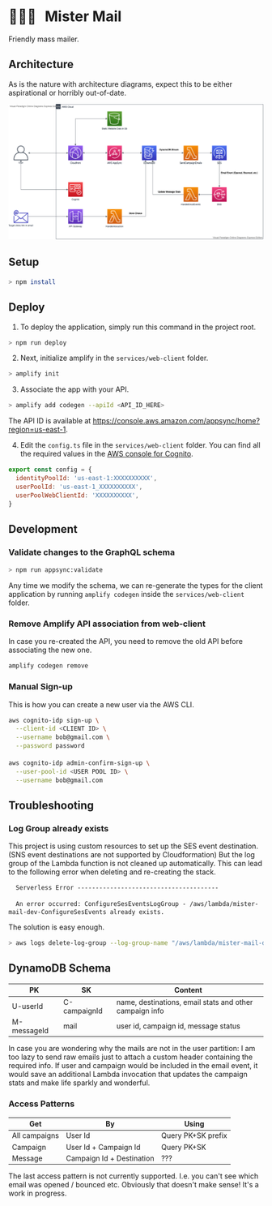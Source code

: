 # <span style="margin-right:10px">👨🏻‍✈️</span> Mister Mail

Friendly mass mailer.

## Architecture

As is the nature with architecture diagrams, expect this to be either aspirational or horribly out-of-date.

<a href="https://drive.google.com/file/d/12FSTrMZs5HWeGkN_7h481OHAxGHd0cRv/view?usp=sharing">
<img src="doc/mister-mail-aws.vpd.png" width="640"></img>
</a>

## Setup

```bash
> npm install
```

## Deploy

1. To deploy the application, simply run this command in the project root.

```bash
> npm run deploy
```

2. Next, initialize amplify in the `services/web-client` folder.

```bash
> amplify init
```

3. Associate the app with your API.

```bash
> amplify add codegen --apiId <API_ID_HERE>
```

The API ID is available at https://console.aws.amazon.com/appsync/home?region=us-east-1.

4. Edit the `config.ts` file in the `services/web-client` folder. You can find all the required values in the [AWS console for Cognito](https://console.aws.amazon.com/cognito).

```js
export const config = {
  identityPoolId: 'us-east-1:XXXXXXXXXX',
  userPoolId: 'us-east-1_XXXXXXXXXX',
  userPoolWebClientId: 'XXXXXXXXXX',
}
```

## Development

### Validate changes to the GraphQL schema

```bash
> npm run appsync:validate
```

Any time we modify the schema, we can re-generate the types for the client application by running `amplify codegen` inside the `services/web-client` folder.

### Remove Amplify API association from web-client

In case you re-created the API, you need to remove the old API before associating the new one.

```bash
amplify codegen remove
```

### Manual Sign-up

This is how you can create a new user via the AWS CLI.

```bash
aws cognito-idp sign-up \
  --client-id <CLIENT ID> \
  --username bob@gmail.com \
  --password password

aws cognito-idp admin-confirm-sign-up \
  --user-pool-id <USER POOL ID> \
  --username bob@gmail.com
```

## Troubleshooting

### Log Group already exists

This project is using custom resources to set up the SES event destination. (SNS event destinations are not supported by Cloudformation)
But the log group of the Lambda function is not cleaned up automatically. This can lead to the following error when deleting and re-creating the stack.

```
  Serverless Error ---------------------------------------

  An error occurred: ConfigureSesEventsLogGroup - /aws/lambda/mister-mail-dev-ConfigureSesEvents already exists.
```

The solution is easy enough.

```sh
> aws logs delete-log-group --log-group-name "/aws/lambda/mister-mail-dev-ConfigureSesEvents"
```

## DynamoDB Schema

| PK          | SK           | Content                                                 |
| ----------- | ------------ | ------------------------------------------------------- |
| U-userId    | C-campaignId | name, destinations, email stats and other campaign info |
| M-messageId | mail         | user id, campaign id, message status                    |

In case you are wondering why the mails are not in the user partition: I am too lazy to send raw emails just to attach a custom header containing the required info.
If user and campaign would be included in the email event, it would save an additional Lambda invocation that updates the campaign stats and make life sparkly and wonderful.

### Access Patterns

| Get           | By                        | Using              |
| ------------- | ------------------------- | ------------------ |
| All campaigns | User Id                   | Query PK+SK prefix |
| Campaign      | User Id + Campaign Id     | Query PK+SK        |
| Message       | Campaign Id + Destination | ???                |

The last access pattern is not currently supported. I.e. you can't see which email was opened / bounced etc. Obviously that doesn't make sense! It's a work in progress.
